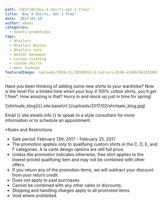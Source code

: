 ```yaml
---
path: /2017/02/buy-4-shirts-get-1-free/
title: 'Buy 4 Shirts, Get 1 Free'
date: '2017-02-10'
author: eboni
categories:
  - events-promotions
tags:
  - 9tailors
  - 9tailors Boston
  - 9tailors sale
  - boston menswear
  - custom clothing
  - custom shirts
  - mens fashion
featuredImage: /uploads/2016/11/20160913-9-tailors-0198-e1486764155569.jpg
---
```

Have you been thinking of adding some new shirts to your wardrobe? Now is the time! For a limited time when your buy 4 100% cotton shirts, you'll get 1 free\*. How amazing is that? Hurry in and stock up just in time for spring!

![shirtsale_blog]({{ site.baseUrl }}/uploads/2017/02/shirtsale_blog.jpg)

Email {{ site.emails.info }} to speak to a style consultant for more information or to schedule an appointment.

\*Rules and Restrictions

 * Sale period: February 13th 2017 – February 25, 2017
 * The promotion applies only to qualifying custom shirts in the C, D, E, and F categories. A la carte design options are still full price.
 * Unless the promotion indicates otherwise, free shirt applies to the lowest-priced qualifying item and may not be combined with other offers.
 * If you return any of the promotion items, we will subtract your discount from your return credit.
 * Does not apply to past purchases.
 * Cannot be combined with any other sales or discounts.
 * Shipping and handling charges apply to all promoted items.
 * Void where prohibited.